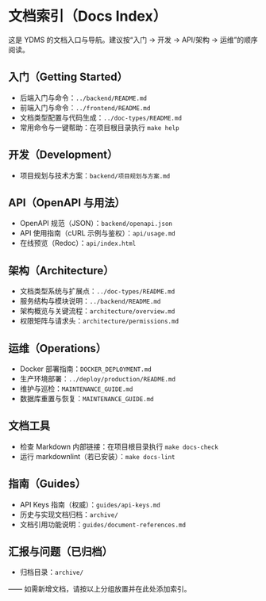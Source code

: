  # 文档索引（Docs Index）

 这是 YDMS 的文档入口与导航。建议按“入门 → 开发 → API/架构 → 运维”的顺序阅读。

 ## 入门（Getting Started）
 - 后端入门与命令：`../backend/README.md`
 - 前端入门与命令：`../frontend/README.md`
 - 文档类型配置与代码生成：`../doc-types/README.md`
 - 常用命令与一键帮助：在项目根目录执行 `make help`

 ## 开发（Development）
 - 项目规划与技术方案：`backend/项目规划与方案.md`

## API（OpenAPI 与用法）
- OpenAPI 规范（JSON）：`backend/openapi.json`
- API 使用指南（cURL 示例与鉴权）：`api/usage.md`
- 在线预览（Redoc）：`api/index.html`

## 架构（Architecture）
- 文档类型系统与扩展点：`../doc-types/README.md`
- 服务结构与模块说明：`../backend/README.md`
- 架构概览与关键流程：`architecture/overview.md`
- 权限矩阵与请求头：`architecture/permissions.md`

## 运维（Operations）
- Docker 部署指南：`DOCKER_DEPLOYMENT.md`
- 生产环境部署：`../deploy/production/README.md`
- 维护与巡检：`MAINTENANCE_GUIDE.md`
- 数据库重置与恢复：`MAINTENANCE_GUIDE.md`

## 文档工具
- 检查 Markdown 内部链接：在项目根目录执行 `make docs-check`
- 运行 markdownlint（若已安装）：`make docs-lint`

## 指南（Guides）
- API Keys 指南（权威）：`guides/api-keys.md`
- 历史与实现文档归档：`archive/`
- 文档引用功能说明：`guides/document-references.md`

## 汇报与问题（已归档）
- 归档目录：`archive/`

 —— 如需新增文档，请按以上分组放置并在此处添加索引。
